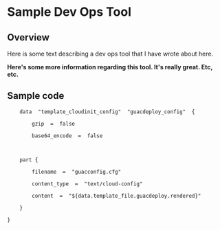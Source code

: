 
# Sample Dev Ops Tool

  

## Overview

  

Here is some text describing a dev ops tool that I have wrote about here.

**Here's some more information regarding this tool. It's really great. Etc, etc.**

## Sample code 

		data  "template_cloudinit_config"  "guacdeploy_config"  {

			gzip  =  false

			base64_encode  =  false

		  

		part {

			filename  =  "guacconfig.cfg"

			content_type  =  "text/cloud-config"

			content  =  "${data.template_file.guacdeploy.rendered}"

		}

	}